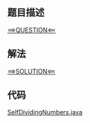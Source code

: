 ## 题目描述

[==>QUESTION<==](https://leetcode-cn.com/problems/self-dividing-numbers/)

## 解法

[==>SOLUTION<==](https://leetcode-cn.com/problems/self-dividing-numbers/solution/zi-chu-shu-by-leetcode-solution-820g/)

## 代码

[SelfDividingNumbers.java](https://github.com/Marshal7cc/leetcode-java/blob/master/src/unclassified/SelfDividingNumbers.java)


